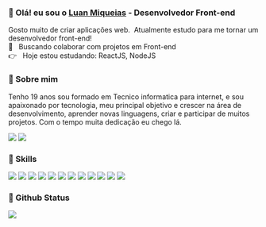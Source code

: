 
### 👋 Olá! eu sou o [Luan Miqueias](https://github.com/LuanMiqueias) - Desenvolvedor Front-end
Gosto muito de criar aplicações web.
 &nbsp;Atualmente estudo para me tornar um desenvolvedor front-end!
 <br/> :purple_heart: &nbsp; Buscando colaborar com projetos em Front-end
 <br/> :point_right: &nbsp; Hoje estou estudando: ReactJS, NodeJS
 
 ### 💬 Sobre mim
 Tenho 19 anos sou formado em Tecnico informatica para internet, e sou apaixonado por tecnologia, meu principal objetivo e crescer na área de desenvolvimento, aprender novas linguagens, criar e participar de muitos projetos. Com o tempo muita dedicação eu chego lá. 

 [![](https://img.shields.io/badge/LinkedIn-0077B5?style=for-the-badge&logo=linkedin&logoColor=white)](https://www.linkedin.com/in/luan-oliveira-ab1859180/)
 [![](https://img.shields.io/badge/Gmail-D14836?style=for-the-badge&logo=gmail&logoColor=white)](mailto:luanmiqueias92@gmail.com)

### 🚀 Skills

![](https://img.shields.io/badge/Code-JavaScript-informational?style=flat&logo=JavaScript&logoColor=white&color=0077B5)
![](https://img.shields.io/badge/Code-TypeScript-informational?style=flat&logo=TypeScript&logoColor=white&color=0077B5)
![](https://img.shields.io/badge/Code-React-informational?style=flat&logo=react&logoColor=white&color=0077B5)
![](https://img.shields.io/badge/Style-CSS-informational?style=flat&logo=css3&logoColor=white&color=0077B5)
![](https://img.shields.io/badge/Style-SCSS-informational?style=flat&logo=sass&logoColor=white&color=0077B5)
![](https://img.shields.io/badge/Test-Jest-informational?style=flat&logo=jest&logoColor=white&color=0077B5)
![](https://img.shields.io/badge/Tools-Yarn-informational?style=flat&logo=yarn&logoColor=white&color=0077B5)
![](https://img.shields.io/badge/Tools-NPM-informational?style=flat&logo=npm&logoColor=white&color=0077B5)
![](https://img.shields.io/badge/Tools-Git-informational?style=flat&logo=Git&logoColor=white&color=0077B5)
![](https://img.shields.io/badge/Tools-GitHub-informational?style=flat&logo=GitHub&logoColor=white&color=0077B5)
![](https://img.shields.io/badge/Backend-NodeJs-informational?style=flat&logo=Node.js&logoColor=white&color=0077B5)
![](https://img.shields.io/badge/Backend-Mongodb-informational?style=flat&logo=Mongodb&logoColor=white&color=0077B5)

### 🌟 Github Status
<div>
 <img src="https://github-readme-stats.vercel.app/api/top-langs?username=luanMiqueias&layout=compact&border_color=1A2028&text_color=93979C&title_color=0077B5&bg_color=1A2028&hide=php" />
</div>
